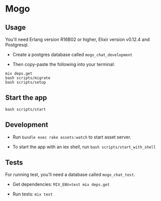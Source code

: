 # Mogo


## Usage

You'll need Erlang version R16B02 or higher, Elixir version v0.12.4 and Postgresql.

* Create a postgres database called `mogo_chat_development`

* Then copy-paste the following into your terminal:

```
mix deps.get
bash scripts/migrate
bash scripts/setup
```

## Start the app

```
bash scripts/start
```

## Development

* Run `bundle exec rake assets:watch` to start asset server.

* To start the app with an iex shell, run `bash scripts/start_with_shell`

## Tests

For running test, you'll need a database called `mogo_chat_test`.

* Get dependencies: `MIX_ENV=test mix deps.get`

* Run tests: `mix test`
